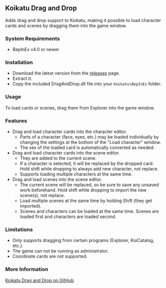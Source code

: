## Koikatu Drag and Drop
Adds drag and drop support to Koikatu, making it possible to load character cards and scenes by dragging them into the game window.

### System Requirements
- BepInEx v4.0 or newer

### Installation
- Download the latest version from the [releases](https://github.com/im-mi/KoikatuDragAndDrop/releases) page.
- Extract it.
- Copy the included DragAndDrop.dll file into your `Koikatu\BepInEx` folder.

### Usage
To load cards or scenes, drag them from Explorer into the game window.

### Features
- Drag and load character cards into the character editor.
  - Parts of a character (face, eyes, etc.) may be loaded individually by changing the settings at the bottom of the "Load character" window.
  - The sex of the loaded card is automatically converted as needed.
- Drag and load character cards into the scene editor.
  - They are added to the current scene.
  - If a character is selected, it will be replaced by the dropped card. Hold shift while dropping to always add new character, not replace.
  - Supports loading multiple characters at the same time.
- Drag and load scenes into the scene editor.
  - The current scene will be replaced, so be sure to save any unsaved work beforehand. Hold shift while dropping to import the new scene(s), not replace.
  - Load multiple scenes at the same time by holding Shift (they get imported).
  - Scenes and characters can be loaded at the same time. Scenes are loaded first and characters are loaded second.

### Limitations
- Only supports dragging from certain programs (Explorer, KoiCatalog, etc.).
- The game can not be running as administrator.
- Coordinate cards are not supported.

### More Information
[Koikatu Drag and Drop on GitHub](https://github.com/im-mi/KoikatuDragAndDrop)

